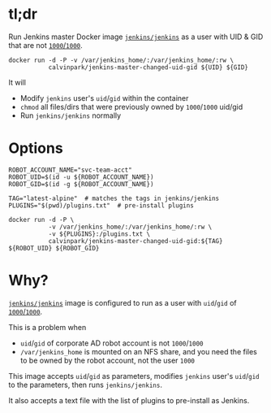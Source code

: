 # tl;dr
Run Jenkins master Docker image [`jenkins/jenkins`](https://hub.docker.com/r/jenkins/jenkins/) as a user with UID & GID that are not [`1000`/`1000`](https://github.com/jenkinsci/docker/blob/master/Dockerfile#L7-L8).

```
docker run -d -P -v /var/jenkins_home/:/var/jenkins_home/:rw \
           calvinpark/jenkins-master-changed-uid-gid ${UID} ${GID}
```
It will
- Modify `jenkins` user's `uid`/`gid` within the container
- `chmod` all files/dirs that were previously owned by `1000`/`1000` uid/gid
- Run `jenkins/jenkins` normally

# Options
```
ROBOT_ACCOUNT_NAME="svc-team-acct"
ROBOT_UID=$(id -u ${ROBOT_ACCOUNT_NAME})
ROBOT_GID=$(id -g ${ROBOT_ACCOUNT_NAME})

TAG="latest-alpine"  # matches the tags in jenkins/jenkins
PLUGINS="$(pwd)/plugins.txt"  # pre-install plugins

docker run -d -P \
           -v /var/jenkins_home/:/var/jenkins_home/:rw \
           -v ${PLUGINS}:/plugins.txt \
           calvinpark/jenkins-master-changed-uid-gid:${TAG} ${ROBOT_UID} ${ROBOT_GID}
```


# Why?
[`jenkins/jenkins`](https://hub.docker.com/r/jenkins/jenkins/) image is configured to run as a user with `uid`/`gid` of [`1000`/`1000`](https://github.com/jenkinsci/docker/blob/master/Dockerfile#L7-L8).

This is a problem when
- `uid`/`gid` of corporate AD robot account is not `1000`/`1000`
- `/var/jenkins_home` is mounted on an NFS share, and you need the files to be owned by the robot account, not the user `1000`

This image accepts `uid`/`gid` as parameters, modifies `jenkins` user's `uid`/`gid` to the parameters, then runs `jenkins/jenkins`.

It also accepts a text file with the list of plugins to pre-install as Jenkins.

